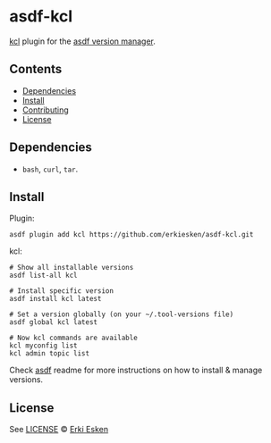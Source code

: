 
# asdf-kcl

[kcl](https://github.com/twmb/kcl) plugin for the [asdf version manager](https://asdf-vm.com).

## Contents

- [Dependencies](#dependencies)
- [Install](#install)
- [Contributing](#contributing)
- [License](#license)

## Dependencies

- `bash`, `curl`, `tar`.

## Install

Plugin:

```shell
asdf plugin add kcl https://github.com/erkiesken/asdf-kcl.git
```

kcl:

```shell
# Show all installable versions
asdf list-all kcl

# Install specific version
asdf install kcl latest

# Set a version globally (on your ~/.tool-versions file)
asdf global kcl latest

# Now kcl commands are available
kcl myconfig list
kcl admin topic list
```

Check [asdf](https://github.com/asdf-vm/asdf) readme for more instructions on how to install & manage versions.

## License

See [LICENSE](LICENSE) © [Erki Esken](https://github.com/erkiesken/)
